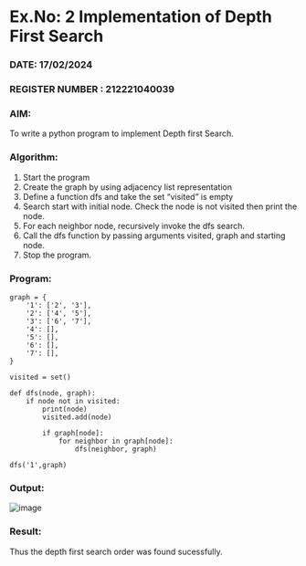 # Ex.No: 2  Implementation of Depth First Search
### DATE: 17/02/2024                                                                          
### REGISTER NUMBER : 212221040039
### AIM: 
To write a python program to implement Depth first Search. 
### Algorithm:
1. Start the program
2. Create the graph by using adjacency list representation
3. Define a function dfs and take the set “visited” is empty 
4. Search start with initial node. Check the node is not visited then print the node.
5. For each neighbor node, recursively invoke the dfs search.
6. Call the dfs function by passing arguments visited, graph and starting node.
7. Stop the program.
### Program:
~~~
graph = {
    '1': ['2', '3'],
    '2': ['4', '5'],
    '3': ['6', '7'],
    '4': [],
    '5': [],
    '6': [],
    '7': [],
}

visited = set()

def dfs(node, graph):
    if node not in visited:
        print(node)
        visited.add(node)

        if graph[node]:
            for neighbor in graph[node]:
                dfs(neighbor, graph)

dfs('1',graph)

~~~

### Output:
![image](https://github.com/thegreyhatman/AI_Lab_2023-24/assets/136783487/a436ffaa-5955-4069-a6a6-1b46ab4f15fa)



### Result:
Thus the depth first search order was found sucessfully.
